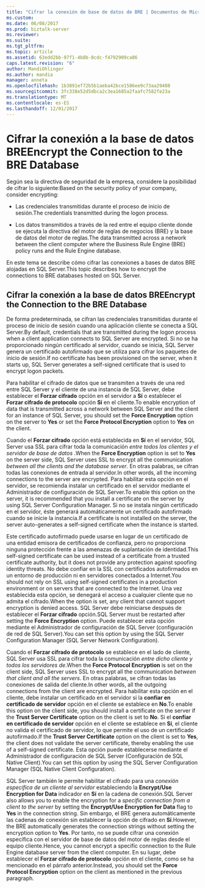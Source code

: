 ```yaml
---
title: "Cifrar la conexión de base de datos de BRE | Documentos de Microsoft"
ms.custom: 
ms.date: 06/08/2017
ms.prod: biztalk-server
ms.reviewer: 
ms.suite: 
ms.tgt_pltfrm: 
ms.topic: article
ms.assetid: 63edd2bb-97f1-4b8b-8cdc-f4792909ca86
caps.latest.revision: "6"
author: MandiOhlinger
ms.author: mandia
manager: anneta
ms.openlocfilehash: 1b3891ef72b5b1aeba42bce1586ee9c73aa29408
ms.sourcegitcommit: 3fc338e52d5dbca2c3ea1685a2faafc7582fe23a
ms.translationtype: MT
ms.contentlocale: es-ES
ms.lasthandoff: 12/01/2017
---
```

# <a name="encrypt-the-connection-to-the-bre-database"></a><span data-ttu-id="29f98-102">Cifrar la conexión a la base de datos BRE</span><span class="sxs-lookup"><span data-stu-id="29f98-102">Encrypt the Connection to the BRE Database</span></span>
<span data-ttu-id="29f98-103">Según sea la directiva de seguridad de la empresa, considere la posibilidad de cifrar lo siguiente:</span><span class="sxs-lookup"><span data-stu-id="29f98-103">Based on the security policy of your company, consider encrypting:</span></span>  
  
-   <span data-ttu-id="29f98-104">Las credenciales transmitidas durante el proceso de inicio de sesión.</span><span class="sxs-lookup"><span data-stu-id="29f98-104">The credentials transmitted during the logon process.</span></span>  
  
-   <span data-ttu-id="29f98-105">Los datos transmitidos a través de la red entre el equipo cliente donde se ejecuta la directiva del motor de reglas de negocios (BRE) y la base de datos del motor de reglas.</span><span class="sxs-lookup"><span data-stu-id="29f98-105">The data transmitted across a network between the client computer where the Business Rule Engine (BRE) policy runs and the Rule Engine database.</span></span>  
  
 <span data-ttu-id="29f98-106">En este tema se describe cómo cifrar las conexiones a bases de datos BRE alojadas en SQL Server.</span><span class="sxs-lookup"><span data-stu-id="29f98-106">This topic describes how to encrypt the connections to BRE databases hosted on SQL Server.</span></span>  
  
## <a name="encrypt-the-connection-to-the-bre-database"></a><span data-ttu-id="29f98-107">Cifrar la conexión a la base de datos BRE</span><span class="sxs-lookup"><span data-stu-id="29f98-107">Encrypt the Connection to the BRE Database</span></span>
 <span data-ttu-id="29f98-108">De forma predeterminada, se cifran las credenciales transmitidas durante el proceso de inicio de sesión cuando una aplicación cliente se conecta a SQL Server.</span><span class="sxs-lookup"><span data-stu-id="29f98-108">By default, credentials that are transmitted during the logon process when a client application connects to SQL Server are encrypted.</span></span> <span data-ttu-id="29f98-109">Si no se ha proporcionado ningún certificado al servidor, cuando se inicia, SQL Server genera un certificado autofirmado que se utiliza para cifrar los paquetes de inicio de sesión.</span><span class="sxs-lookup"><span data-stu-id="29f98-109">If no certificate has been provisioned on the server, when it starts up, SQL Server generates a self-signed certificate that is used to encrypt logon packets.</span></span>  
  
 <span data-ttu-id="29f98-110">Para habilitar el cifrado de datos que se transmiten a través de una red entre SQL Server y el cliente de una instancia de SQL Server, debe establecer el **Forzar cifrado** opción en el servidor a **Sí** o establecer el **Forzar cifrado de protocolo** opción **Sí** en el cliente.</span><span class="sxs-lookup"><span data-stu-id="29f98-110">To enable encryption of data that is transmitted across a network between SQL Server and the client for an instance of SQL Server, you should set the **Force Encryption** option on the server to **Yes** or set the **Force Protocol Encryption** option to **Yes** on the client.</span></span>  
  
 <span data-ttu-id="29f98-111">Cuando el **Forzar cifrado** opción está establecida en **Sí** en el servidor, SQL Server usa SSL para cifrar toda la comunicación *entre todos los clientes y el servidor de base de datos* .</span><span class="sxs-lookup"><span data-stu-id="29f98-111">When the **Force Encryption** option is set to **Yes** on the server side, SQL Server uses SSL to encrypt all the communication *between all the clients and the database server*.</span></span> <span data-ttu-id="29f98-112">En otras palabras, se cifran todas las conexiones de entrada al servidor.</span><span class="sxs-lookup"><span data-stu-id="29f98-112">In other words, all the incoming connections to the server are encrypted.</span></span> <span data-ttu-id="29f98-113">Para habilitar esta opción en el servidor, se recomienda instalar un certificado en el servidor mediante el Administrador de configuración de SQL Server.</span><span class="sxs-lookup"><span data-stu-id="29f98-113">To enable this option on the server, it is recommended that you install a certificate on the server by using SQL Server Configuration Manager.</span></span> <span data-ttu-id="29f98-114">Si no se instala ningún certificado en el servidor, éste generará automáticamente un certificado autofirmado cuando se inicie la instancia.</span><span class="sxs-lookup"><span data-stu-id="29f98-114">If a certificate is not installed on the server, the server auto-generates a self-signed certificate when the instance is started.</span></span>  
  
 <span data-ttu-id="29f98-115">Este certificado autofirmado puede usarse en lugar de un certificado de una entidad emisora de certificados de confianza, pero no proporciona ninguna protección frente a las amenazas de suplantación de identidad.</span><span class="sxs-lookup"><span data-stu-id="29f98-115">This self-signed certificate can be used instead of a certificate from a trusted certificate authority, but it does not provide any protection against spoofing identity threats.</span></span> <span data-ttu-id="29f98-116">No debe confiar en la SSL con certificados autofirmados en un entorno de producción ni en servidores conectados a Internet.</span><span class="sxs-lookup"><span data-stu-id="29f98-116">You should not rely on SSL using self-signed certificates in a production environment or on servers that are connected to the Internet.</span></span> <span data-ttu-id="29f98-117">Una vez establecida esta opción, se denegará el acceso a cualquier cliente que no admita el cifrado.</span><span class="sxs-lookup"><span data-stu-id="29f98-117">When the option is set, any client that cannot support encryption is denied access.</span></span> <span data-ttu-id="29f98-118">SQL Server debe reiniciarse después de establecer el **Forzar cifrado** opción.</span><span class="sxs-lookup"><span data-stu-id="29f98-118">SQL Server must be restarted after setting the **Force Encryption** option.</span></span> <span data-ttu-id="29f98-119">Puede establecer esta opción mediante el Administrador de configuración de SQL Server (configuración de red de SQL Server).</span><span class="sxs-lookup"><span data-stu-id="29f98-119">You can set this option by using the SQL Server Configuration Manager (SQL Server Network Configuration).</span></span>  
  
 <span data-ttu-id="29f98-120">Cuando el **Forzar cifrado de protocolo** se establece en el lado de cliente, SQL Server usa SSL para cifrar toda la comunicación *entre dicho cliente y todos los servidores de*.</span><span class="sxs-lookup"><span data-stu-id="29f98-120">When the **Force Protocol Encryption** is set on the client side, SQL Server uses SSL to encrypt all the communication *between that client and all the servers*.</span></span> <span data-ttu-id="29f98-121">En otras palabras, se cifran todas las conexiones de salida del cliente.</span><span class="sxs-lookup"><span data-stu-id="29f98-121">In other words, all the outgoing connections from the client are encrypted.</span></span> <span data-ttu-id="29f98-122">Para habilitar esta opción en el cliente, debe instalar un certificado en el servidor si la **confiar en certificado de servidor** opción en el cliente se establece en **No**.</span><span class="sxs-lookup"><span data-stu-id="29f98-122">To enable this option on the client side, you should install a certificate on the server if the **Trust Server Certificate** option on the client is set to **No**.</span></span> <span data-ttu-id="29f98-123">Si el **confiar en certificado de servidor** opción en el cliente se establece en **Sí**, el cliente no valida el certificado de servidor, lo que permite el uso de un certificado autofirmado.</span><span class="sxs-lookup"><span data-stu-id="29f98-123">If the **Trust Server Certificate** option on the client is set to **Yes**, the client does not validate the server certificate, thereby enabling the use of a self-signed certificate.</span></span> <span data-ttu-id="29f98-124">Esta opción puede establecerse mediante el Administrador de configuración de SQL Server (Configuración de SQL Native Client).</span><span class="sxs-lookup"><span data-stu-id="29f98-124">You can set this option by using the SQL Server Configuration Manager (SQL Native Client Configuration).</span></span>  
  
 <span data-ttu-id="29f98-125">SQL Server también le permite habilitar el cifrado para una *conexión específica de un cliente al servidor* estableciendo la **Encrypt/Use Encryption for Data** indicador en **Sí** en la cadena de conexión.</span><span class="sxs-lookup"><span data-stu-id="29f98-125">SQL Server also allows you to enable the encryption for a *specific connection from a client to the server* by setting the **Encrypt/Use Encryption for Data** flag to **Yes** in the connection string.</span></span> <span data-ttu-id="29f98-126">Sin embargo, el BRE genera automáticamente las cadenas de conexión sin establecer la opción de cifrado en **Sí**.</span><span class="sxs-lookup"><span data-stu-id="29f98-126">However, the BRE automatically generates the connection strings without setting the encryption option to **Yes**.</span></span> <span data-ttu-id="29f98-127">Por tanto, no se puede cifrar una conexión específica con el servidor de base de datos del motor de reglas desde el equipo cliente.</span><span class="sxs-lookup"><span data-stu-id="29f98-127">Hence, you cannot encrypt a specific connection to the Rule Engine database server from the client computer.</span></span> <span data-ttu-id="29f98-128">En su lugar, debe establecer el **Forzar cifrado de protocolo** opción en el cliente, como se ha mencionado en el párrafo anterior.</span><span class="sxs-lookup"><span data-stu-id="29f98-128">Instead, you should set the **Force Protocol Encryption** option on the client as mentioned in the previous paragraph.</span></span>